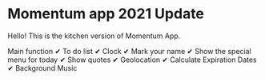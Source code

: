 # Momentum app 2021 Update

Hello!
This is the kitchen version of Momentum App.

Main function
✔ To do list
✔ Clock
✔ Mark your name
✔ Show the special menu for today
✔ Show quotes
✔ Geolocation
✔ Calculate Expiration Dates
✔ Background Music
